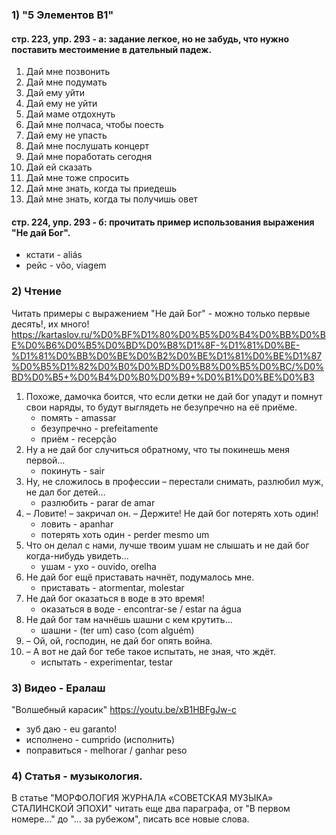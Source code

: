### 1) "5 Элементов B1"

#### стр. 223, упр. 293 - а: задание легкое, но не забудь, что нужно поставить местоимение в дательный падеж. 

1. Дай мне позвонить
2. Дай мне подумать
3. Дай ему уйти
4. Дай ему не уйти
5. Дай маме отдохнуть
6. Дай мне полчаса, чтобы поесть
7. Дай ему не упасть
8. Дай мне послушать концерт
9. Дай мне поработать сегодня
10. Дай ей сказать
11. Дай мне тоже спросить
12. Дай мне знать, когда ты приедешь
13. Дай мне знать, когда ты получишь овет

#### стр. 224, упр. 293 - б: прочитать пример использования выражения "Не дай Бог".

- кстати - aliás
- рейс - vôo, viagem

### 2) Чтение

Читать примеры с выражением "Не дай Бог" - можно только первые десять!, их много! 
https://kartaslov.ru/%D0%BF%D1%80%D0%B5%D0%B4%D0%BB%D0%BE%D0%B6%D0%B5%D0%BD%D0%B8%D1%8F-%D1%81%D0%BE-%D1%81%D0%BB%D0%BE%D0%B2%D0%BE%D1%81%D0%BE%D1%87%D0%B5%D1%82%D0%B0%D0%BD%D0%B8%D0%B5%D0%BC/%D0%BD%D0%B5+%D0%B4%D0%B0%D0%B9+%D0%B1%D0%BE%D0%B3

1. Похоже, дамочка боится, что если детки не дай бог упадут и помнут свои наряды, то будут выглядеть не безупречно на её приёме.
    - помять - amassar
    - безупречно - prefeitamente
    - приём - recepção
2. Ну а не дай бог случиться обратному, что ты покинешь меня первой…
    - покинуть - sair
3. Ну, не сложилось в профессии – перестали снимать, разлюбил муж, не дал бог детей…
    - разлюбить - parar de amar
4. – Ловите! – закричал он. – Держите! Не дай бог потерять хоть один!
    - ловить - apanhar
    - потерять хоть один - perder mesmo um
5. Что он делал с нами, лучше твоим ушам не слышать и не дай бог когда-нибудь увидеть…
    - ушам - ухо - ouvido, orelha
6. Не дай бог ещё приставать начнёт, подумалось мне.
    - приставать - atormentar, molestar
7. Не дай бог оказаться в воде в это время!
    - оказаться в воде - encontrar-se / estar na água
8. Не дай бог там начнёшь шашни с кем крутить…
    - шашни - (ter um) caso (com alguém)
9. – Ой, ой, господин, не дай бог опять война.
10. – А вот не дай бог тебе такое испытать, не зная, что ждёт.
    - испытать - experimentar, testar

### 3) Видео - Ералаш

"Волшебный карасик"
https://youtu.be/xB1HBFgJw-c

- зуб даю - eu garanto!
- исполнено - cumprido (исполнить)
- поправиться - melhorar / ganhar peso

### 4) Cтатья - музыкология.

В статье "МОРФОЛОГИЯ ЖУРНАЛА «СОВЕТСКАЯ МУЗЫКА» СТАЛИНСКОЙ ЭПОХИ" читать еще два параграфа, от "В первом номере..." до "... за рубежом", писать все новые слова.


